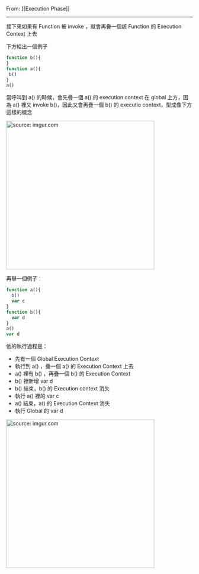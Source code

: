 From: [[Execution Phase]]

---

接下來如果有 Function 被 invoke ，就會再疊一個該 Function 的 Execution Context 上去

下方給出一個例子

 ```js
 function b(){
}
function a(){
  b()
}
a()
 ```

當呼叫到 a() 的時候，會先疊一個 a() 的 execution context 在 global 上方，因為 a() 裡又 invoke b()，因此又會再疊一個 b() 的 executio context，型成像下方這樣的概念

<a href="https://imgur.com/FvGbPn3"><img src="https://i.imgur.com/FvGbPn3.jpg" title="source: imgur.com" width="400px"/></a>

再舉一個例子：

```js
function a(){
  b()
  var c
}
function b(){
  var d
}
a()
var d
```

他的執行過程是：
- 先有一個 Global Execution Context
- 執行到 a() ，疊一個 a() 的 Execution  Context 上去
- a() 裡有 b() ，再疊一個 b() 的 Execution Context
- b() 裡新增 var d
- b() 結束，b() 的 Execution context 消失
- 執行 a() 裡的 var c
- a() 結束，a() 的 Execution Context 消失
- 執行 Global 的 var d

<a href="https://imgur.com/A8pURm9"><img src="https://i.imgur.com/A8pURm9.jpg" title="source: imgur.com" width="400px"/></a>